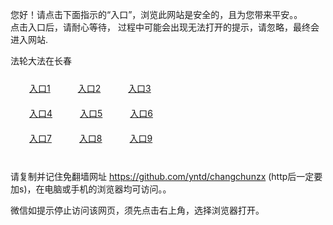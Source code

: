 您好！请点击下面指示的“入口”，浏览此网站是安全的，且为您带来平安。。 <br/>
点击入口后，请耐心等待， 过程中可能会出现无法打开的提示，请忽略，最终会进入网站. </br>

法轮大法在长春<br/>
<div style="padding:10px"><a style="margin:20px" target="_blank" href="https://d1bambczh0tigv.cloudfront.net/2Qpsp?uxwkuqf" id="ccLink1" rel="nofollow">入口1</a> <a target="_blank" style="margin:20px" href="https://d2c3oafb40x3jy.cloudfront.net/2Qpsp?dcrgna" id="ccLink2" rel="nofollow">入口2</a> <a style="margin:20px" target="_blank" href="https://d3fhjgmst6kwxe.cloudfront.net/2Qpsp?bftatlsc" id="ccLink3" rel="nofollow">入口3</a></div>

<div style="padding:10px" ><a style="margin:20px" target="_blank" href="https://d1bambczh0tigv.cloudfront.net/2Qpsp?uxwkuqf" id="ccLink4" rel="nofollow">入口4</a> <a style="margin:20px" href="https://d2c3oafb40x3jy.cloudfront.net/2Qpsp?dcrgna" target="_blank" id="ccLink5" rel="nofollow">入口5</a> <a style="margin:20px" href="https://d3fhjgmst6kwxe.cloudfront.net/2Qpsp?bftatlsc" target="_blank" id="ccLink6" rel="nofollow">入口6</a></div>

<div style="padding:10px"><a style="margin:20px" target="_blank" href="https://d1bambczh0tigv.cloudfront.net/2Qpsp?uxwkuqf" id="ccLink7" rel="nofollow">入口7</a> <a style="margin:20px" href="https://d2c3oafb40x3jy.cloudfront.net/2Qpsp?dcrgna" target="_blank" id="ccLink8" rel="nofollow">入口8</a> <a style="margin:20px" target="_blank" href="https://d3fhjgmst6kwxe.cloudfront.net/2Qpsp?bftatlsc" id="ccLink9" rel="nofollow">入口9</a></div>

<br/>



请复制并记住免翻墙网址 https://github.com/yntd/changchunzx (http后一定要加s)，在电脑或手机的浏览器均可访问。。<br/>

微信如提示停止访问该网页，须先点击右上角，选择浏览器打开。
